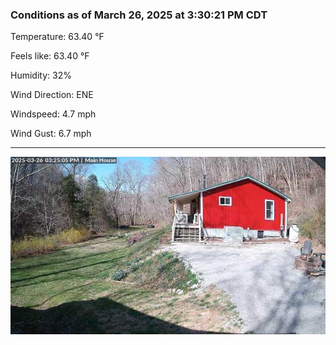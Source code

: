 ### Conditions as of March 26, 2025 at 3:30:21 PM CDT 

Temperature: 63.40 &deg;F

Feels like: 63.40 &deg;F

Humidity: 32%

Wind Direction: ENE

Windspeed: 4.7 mph

Wind Gust: 6.7 mph

---

<img src="./images/latest.jpeg"/>

